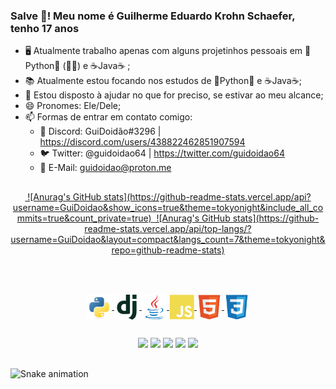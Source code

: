 ### Salve 👋! Meu nome é Guilherme Eduardo Krohn Schaefer, tenho 17 anos

- 🖥️ Atualmente trabalho apenas com alguns projetinhos pessoais em 🐍Python🐍 (💙💛) e ☕Java☕ ;
- 📚 Atualmente estou focando nos estudos de 🐍Python🐍 e ☕Java☕;
- 🤝 Estou disposto à ajudar no que for preciso, se estivar ao meu alcance;
- 😄 Pronomes: Ele/Dele;
- 📫 Formas de entrar em contato comigo:
  - 👾 Discord: GuiDoidão#3296 | https://discord.com/users/438822462851907594
  - 🐦 Twitter: @guidoidao64 | https://twitter.com/guidoidao64
  - 📧 E-Mail: guidoidao@proton.me

##

<div align="center">
  <a href="https://github.com/GuiDoidao">
  <img>
  ![Anurag's GitHub stats](https://github-readme-stats.vercel.app/api?username=GuiDoidao&show_icons=true&theme=tokyonight&include_all_commits=true&count_private=true)
  <img>
  ![Anurag's GitHub stats](https://github-readme-stats.vercel.app/api/top-langs/?username=GuiDoidao&layout=compact&langs_count=7&theme=tokyonight&repo=github-readme-stats)
</div>
<div style="display: inline_block"><br>

##
  
<div style="display: inline_block" align="center"><br>
  <img align="center" alt="Gui-Python" height="40" width="40" src="https://raw.githubusercontent.com/devicons/devicon/master/icons/python/python-original.svg">
  <img align="center" alt="Gui-Django" height="40" width="40" src="https://raw.githubusercontent.com/devicons/devicon/master/icons/django/django-plain.svg" />
  <img align="center" alt="Gui-Java" height="40" width="40" src="https://raw.githubusercontent.com/devicons/devicon/master/icons/java/java-original.svg">
  <img align="center" alt="Gui-Js" height="40" width="40" src="https://raw.githubusercontent.com/devicons/devicon/master/icons/javascript/javascript-plain.svg">
  <img align="center" alt="Gui-HTML" height="40" width="40" src="https://raw.githubusercontent.com/devicons/devicon/master/icons/html5/html5-original.svg">
  <img align="center" alt="Gui-CSS" height="40" width="40" src="https://raw.githubusercontent.com/devicons/devicon/master/icons/css3/css3-original.svg">
</div>
  
##

<div align="center"> 
  <a href="https://www.youtube.com/channel/UCCMZZbACXWPDmb1t7rckyng" target="_blank"><img src="https://img.shields.io/badge/YouTube-FF0000?style=for-the-badge&logo=youtube&logoColor=white" target="_blank"></a>
  <a href="https://instagram.com/guilherme.schaefer" target="_blank"><img src="https://img.shields.io/badge/-Instagram-%23E4405F?style=for-the-badge&logo=instagram&logoColor=white" target="_blank"></a>
 	<a href="https://www.twitch.tv/ttv_guidoidao" target="_blank"><img src="https://img.shields.io/badge/Twitch-9146FF?style=for-the-badge&logo=twitch&logoColor=white" target="_blank"></a>
 <a href="https://discord.com/users/438822462851907594" target="_blank"><img src="https://img.shields.io/badge/Discord-7289DA?style=for-the-badge&logo=discord&logoColor=white" target="_blank"></a> 
  <a href = "mailto:guidoidao@proton.me"><img src="https://img.shields.io/badge/ProtonMail-8B89CC?style=for-the-badge&logo=protonmail&logoColor=white" target="_blank"></a>
</div>
  
##
  
![Snake animation](https://github.com/GuiDoidao/GuiDoidao/blob/output/github-contribution-grid-snake.svg)
  
##
